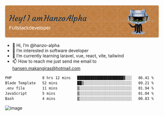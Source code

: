 ![Header](./github-header-image.png)

- 👋 Hi, I’m @hanzo-alpha
- 👀 I’m interested in software developer
- 🌱 I’m currently learning laravel, vue, react, vite, tailwind
- 📫 How to reach me just send me email to hansen.makangiras@hotmail.com 

<!---
hanzo-alpha/hanzo-alpha is a ✨ special ✨ repository because its `README.md` (this file) appears on your GitHub profile.
You can click the Preview link to take a look at your changes.
--->

<!--START_SECTION:waka-->

```txt
PHP              8 hrs 12 mins   █████████████████████▓░░░   86.41 %
Blade Template   52 mins         ██▒░░░░░░░░░░░░░░░░░░░░░░   09.21 %
.env file        11 mins         ▒░░░░░░░░░░░░░░░░░░░░░░░░   01.94 %
JavaScript       5 mins          ▒░░░░░░░░░░░░░░░░░░░░░░░░   01.04 %
Bash             4 mins          ▒░░░░░░░░░░░░░░░░░░░░░░░░   00.83 %
```

<!--END_SECTION:waka-->

![image](https://github.com/hanzo-alpha/hanzo-alpha/assets/111342797/c4bd2977-6123-4017-8652-6e166259b484)

